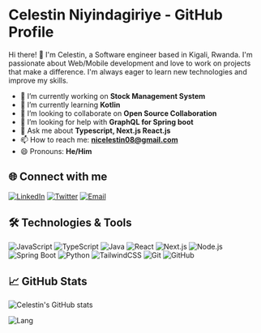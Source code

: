 # Celestin Niyindagiriye - GitHub Profile

Hi there! 👋 I'm Celestin, a Software engineer based in Kigali, Rwanda. I'm passionate about Web/Mobile development and love to work on projects that make a difference. I'm always eager to learn new technologies and improve my skills.

- 🔭 I’m currently working on **Stock Management System**
- 🌱 I’m currently learning **Kotlin**
- 👯 I’m looking to collaborate on **Open Source Collaboration**
- 🤔 I’m looking for help with **GraphQL for Spring boot**
- 💬 Ask me about **Typescript, Next.js React.js**
- 📫 How to reach me: **nicelestin08@gmail.com**
- 😄 Pronouns: **He/Him**

## 🌐 Connect with me

[![LinkedIn](https://img.shields.io/badge/LinkedIn-blue?style=flat-square&logo=linkedin&labelColor=blue&link=https://www.linkedin.com/in/your-linkedin-username/)](https://www.linkedin.com/in/nicelestin/)
[![Twitter](https://img.shields.io/badge/Twitter-blue?style=flat-square&logo=twitter&labelColor=blue&link=https://twitter.com/your-twitter-username)](https://twitter.com/niyindagiriye)
[![Email](https://img.shields.io/badge/Email-D14836?style=flat-square&logo=gmail&logoColor=white&link=mailto:your-email-address)](mailto:nicelestin08@gmail.com)

## 🛠️ Technologies & Tools

![JavaScript](https://img.shields.io/badge/JavaScript-F7DF1E?style=flat-square&logo=javascript&logoColor=black)
![TypeScript](https://img.shields.io/badge/TypeScript-3178C6?style=flat-square&logo=typescript&logoColor=white)
![Java](https://img.shields.io/badge/Java-ED8B00?style=flat-square&logo=java&logoColor=white)
![React](https://img.shields.io/badge/React-61DAFB?style=flat-square&logo=react&logoColor=black)
![Next.js](https://img.shields.io/badge/Next.js-000000?style=flat-square&logo=next.js&logoColor=white)
![Node.js](https://img.shields.io/badge/Node.js-339933?style=flat-square&logo=node.js&logoColor=white)
![Spring Boot](https://img.shields.io/badge/Spring_Boot-6DB33F?style=flat-square&logo=spring-boot)
![Python](https://img.shields.io/badge/Python-3776AB?style=flat-square&logo=python&logoColor=white)
![TailwindCSS](https://img.shields.io/badge/Tailwind_CSS-38B2AC?style=flat-square&logo=tailwind-css&logoColor=white)
![Git](https://img.shields.io/badge/Git-F05032?style=flat-square&logo=git&logoColor=white)
![GitHub](https://img.shields.io/badge/GitHub-181717?style=flat-square&logo=github)

## 📈 GitHub Stats

![Celestin's GitHub stats](https://github-readme-stats-cele.vercel.app/api?username=nicele08&show_icons=true&theme=radical)

![Lang](https://github-readme-stats.vercel.app/api/top-langs/?username=nicele08&layout=compact&theme=radical)
